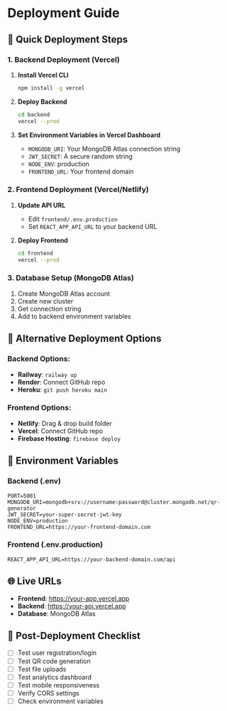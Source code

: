 # Deployment Guide

## 🚀 Quick Deployment Steps

### 1. Backend Deployment (Vercel)

1. **Install Vercel CLI**
   ```bash
   npm install -g vercel
   ```

2. **Deploy Backend**
   ```bash
   cd backend
   vercel --prod
   ```

3. **Set Environment Variables in Vercel Dashboard**
   - `MONGODB_URI`: Your MongoDB Atlas connection string
   - `JWT_SECRET`: A secure random string
   - `NODE_ENV`: production
   - `FRONTEND_URL`: Your frontend domain

### 2. Frontend Deployment (Vercel/Netlify)

1. **Update API URL**
   - Edit `frontend/.env.production`
   - Set `REACT_APP_API_URL` to your backend URL

2. **Deploy Frontend**
   ```bash
   cd frontend
   vercel --prod
   ```

### 3. Database Setup (MongoDB Atlas)

1. Create MongoDB Atlas account
2. Create new cluster
3. Get connection string
4. Add to backend environment variables

## 🔧 Alternative Deployment Options

### Backend Options:
- **Railway**: `railway up`
- **Render**: Connect GitHub repo
- **Heroku**: `git push heroku main`

### Frontend Options:
- **Netlify**: Drag & drop build folder
- **Vercel**: Connect GitHub repo
- **Firebase Hosting**: `firebase deploy`

## 📝 Environment Variables

### Backend (.env)
```
PORT=5001
MONGODB_URI=mongodb+srv://username:password@cluster.mongodb.net/qr-generator
JWT_SECRET=your-super-secret-jwt-key
NODE_ENV=production
FRONTEND_URL=https://your-frontend-domain.com
```

### Frontend (.env.production)
```
REACT_APP_API_URL=https://your-backend-domain.com/api
```

## 🌐 Live URLs
- **Frontend**: https://your-app.vercel.app
- **Backend**: https://your-api.vercel.app
- **Database**: MongoDB Atlas

## 📱 Post-Deployment Checklist
- [ ] Test user registration/login
- [ ] Test QR code generation
- [ ] Test file uploads
- [ ] Test analytics dashboard
- [ ] Test mobile responsiveness
- [ ] Verify CORS settings
- [ ] Check environment variables